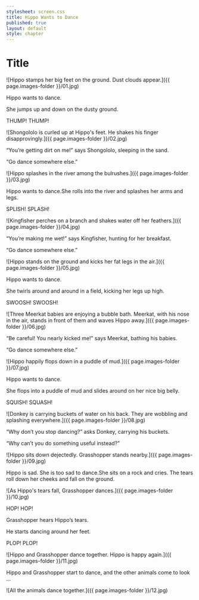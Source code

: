 ```yaml
---
stylesheet: screen.css
title: Hippo Wants to Dance
published: true
layout: default
style: chapter
---
```


# Title

![Hippo stamps her big feet on the ground. Dust clouds appear.]({{ page.images-folder }}/01.jpg)

Hippo wants to dance.

She jumps up and down on the dusty ground.

THUMP! THUMP!

![Shongololo is curled up at Hippo's feet. He shakes his finger disapprovingly.]({{ page.images-folder }}/02.jpg)

“You’re getting dirt on me!” says Shongololo, sleeping in the sand.

“Go dance somewhere else.”

![Hippo splashes in the river among the bulrushes.]({{ page.images-folder }}/03.jpg)

Hippo wants to dance.She rolls into the river and splashes her arms and legs.

SPLISH! SPLASH!

![Kingfisher perches on a branch and shakes water off her feathers.]({{ page.images-folder }}/04.jpg)

“You’re making me wet!” says Kingfisher, hunting for her breakfast. 

“Go dance somewhere else.”


![Hippo stands on the ground and kicks her fat legs in the air.]({{ page.images-folder }}/05.jpg)

Hippo wants to dance. 

She twirls around and around in a field, kicking her legs up high.

SWOOSH! SWOOSH!

![Three Meerkat babies are enjoying a bubble bath. Meerkat, with his nose in the air, stands in front of them and waves Hippo away.]({{ page.images-folder }}/06.jpg)

“Be careful! You nearly kicked me!” says Meerkat, bathing his babies. 

“Go dance somewhere else.”

![Hippo happily flops down in a puddle of mud.]({{ page.images-folder }}/07.jpg)

Hippo wants to dance.

She flops into a puddle of mud and slides around on her nice big belly.

SQUISH! SQUASH!

![Donkey is carrying buckets of water on his back. They are wobbling and splashing everywhere.]({{ page.images-folder }}/08.jpg)

“Why don’t you stop dancing?” asks Donkey, carrying his buckets. 

“Why can’t you do something useful instead?”

![Hippo sits down dejectedly. Grasshopper stands nearby.]({{ page.images-folder }}/09.jpg)

Hippo is sad. She is too sad to dance.She sits on a rock and cries. The tears roll down her cheeks and fall on the ground.

![As Hippo's tears fall, Grasshopper dances.]({{ page.images-folder }}/10.jpg)

HOP! HOP!

Grasshopper hears Hippo’s tears.

He starts dancing around her feet.

PLOP! PLOP!

![Hippo and Grasshopper dance together. Hippo is happy again.]({{ page.images-folder }}/11.jpg)

Hippo and Grasshopper start to dance, and the other animals come to look ...

![All the animals dance together.]({{ page.images-folder }}/12.jpg)

